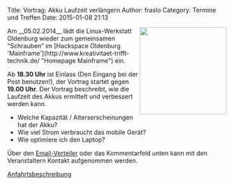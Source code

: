 Title: Vortrag: Akku Laufzeit verlängern 
Author: fraslo
Category: Termine und Treffen
Date: 2015-01-08 21:13

<img src="/images/hardware_wird_gestellt.JPG" width="200px" align="right" />
Am __05.02.2014__ lädt die Linux-Werkstatt Oldenburg wieder zum gemeinsamen 
“Schrauben” im [Hackspace Oldenburg 'Mainframe'](http://www.kreativitaet-trifft-technik.de/ "Homepage Mainframe") ein.

Ab __18.30 Uhr__ ist Einlass (Den Eingang bei der Post benutzen!), der Vortrag startet gegen __19.00 Uhr__. Der Vortrag beschreibt, wie die Laufzeit des Akkus ermittelt und verbessert werden kann. 

 * Welche Kapazität / Alterserscheinungen hat der Akku?
 * Wie viel Strom verbraucht das mobile Gerät?
 * Wie optimiere ich den Laptop? 
 
Über den [Email-Verteiler]({filename}/email_verteiler.md) oder das Kommentarfeld unten kann mit den Veranstaltern Kontakt aufgenommen werden.

[Anfahrtsbeschreibung](http://mainframe.io/contact.de.html "Anfahrt Mainframe")
